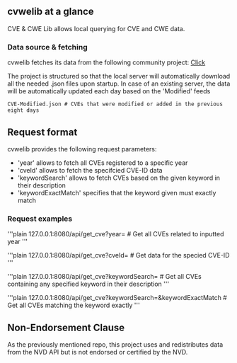 ## cvwelib at a glance

CVE & CWE Lib allows local querying for CVE and CWE data.

### Data source & fetching

cvwelib fetches its data from the following community project: [Click](https://github.com/fkie-cad/nvd-json-data-feeds)

The project is structured so that the local server will automatically download all the needed .json files upon startup.
In case of an existing server, the data will be automatically updated each day based on the 'Modified' feeds

```plain
CVE-Modified.json # CVEs that were modified or added in the previous eight days
```

## Request format

cvwelib provides the following request parameters:
- 'year' allows to fetch all CVEs registered to a specific year
- 'cveId' allows to fetch the specifcied CVE-ID data
- 'keywordSearch' allows to fetch CVEs based on the given keyword in their description
- 'keywordExactMatch' specifies that the keyword given must exactly match

### Request examples

'''plain
    127.0.0.1:8080/api/get_cve?year=<YEAR> # Get all CVEs related to inputted year
'''

'''plain
    127.0.0.1:8080/api/get_cve?cveId=<CVE-ID> # Get data for the specied CVE-ID
'''

'''plain
    127.0.0.1:8080/api/get_cve?keywordSearch=<KEY-WORD> # Get all CVEs containing any specified keyword in their description
'''

'''plain
    127.0.0.1:8080/api/get_cve?keywordSearch=<KEY-WORD>&keywordExactMatch # Get all CVEs matching the keyword exactly
'''


## Non-Endorsement Clause

As the previously mentioned repo, this project uses and redistributes data from the NVD API but is not endorsed or certified by the NVD.

